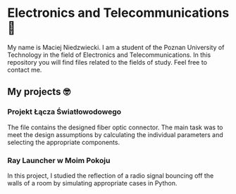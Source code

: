 # Electronics and Telecommunications 📡

My name is Maciej Niedzwiecki. I am a student of the Poznan University of Technology in the field of Electronics and Telecommunications. In this repository you will find files related to the fields of study. Feel free to contact me.

## My projects 🤓

### Projekt Łącza Światłowodowego
The file contains the designed fiber optic connector. The main task was to meet the design assumptions by calculating the individual parameters and selecting the appropriate components.

### Ray Launcher w Moim Pokoju
In this project, I studied the reflection of a radio signal bouncing off the walls of a room by simulating appropriate cases in Python.
